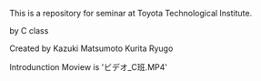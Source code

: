 This is a repository for seminar at Toyota Technological Institute.

by C class

Created by
Kazuki Matsumoto
Kurita Ryugo

Introdunction Moview is 'ビデオ_C班.MP4'
